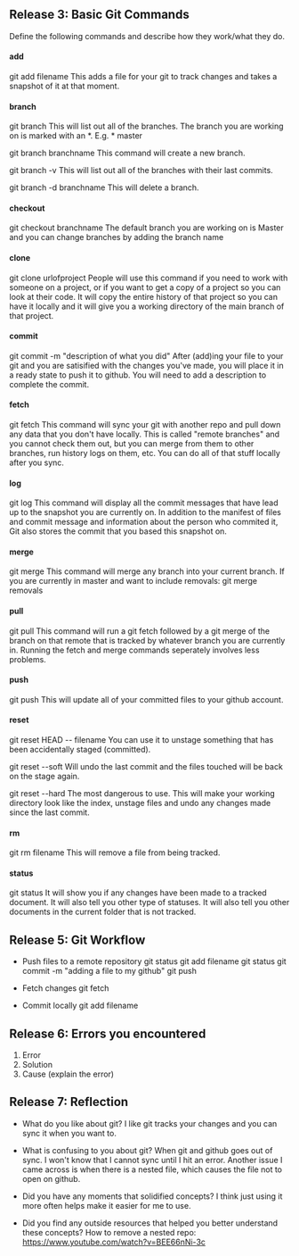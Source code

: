 ## Release 3: Basic Git Commands
Define the following commands and describe how they work/what they do.


#### add
git add filename
This adds a file for your git to track changes and takes a snapshot of it at that moment.

#### branch
git branch
This will list out all of the branches.  The branch you are working on is marked with an *. 
E.g.  * master

git branch branchname
This command will create a new branch.

git branch -v
This will list out all of the branches with their last commits.

git branch -d branchname
This will delete a branch.

#### checkout
git checkout branchname
The default branch you are working on is Master and you can change branches by adding the branch name

#### clone
git clone urlofproject
People will use this command if you need to work with someone on a project, or if you want to get a copy of a project so you can look at their code. It will copy the entire history of that project so you can have it locally and it will give you a working directory of the main branch of that project.

#### commit
git commit -m "description of what you did"
After (add)ing your file to your git and you are satisified with the changes you've made, you will place it in a ready state to push it to github.  You will need to add a description to complete the commit.

#### fetch
git fetch
This command will sync your git with another repo and pull down any data that you don't have locally.  This is called "remote branches" and you cannot check them out, but you can merge from them to other branches, run history logs on them, etc.  You can do all of that stuff locally after you sync.

#### log
git log
This command will display all the commit messages that have lead up to the snapshot you are currently on.  In addition to the manifest of files and commit message and information about the person who commited it, Git also stores the commit that you based this snapshot on.

#### merge
git merge
This command will merge any branch into your current branch. If you are currently in master and want to include removals:
git merge removals

#### pull
git pull
This command will run a git fetch followed by a git merge of the branch on that remote that is tracked by whatever branch you are currently in. Running the fetch and merge commands seperately involves less problems.

#### push
git push
This will update all of your committed files to your github account.

#### reset
git reset HEAD -- filename
You can use it to unstage something that has been accidentally staged (committed). 

git reset --soft
Will undo the last commit and the files touched will be back on the stage again.

git reset --hard
The most dangerous to use.  This will make your working directory look like the index, unstage files and undo any changes made since the last commit.

#### rm
git rm filename
This will remove a file from being tracked.

#### status
git status
It will show you if any changes have been made to a tracked document.  It will also tell you other type of statuses.  It will also tell you other documents in the current folder that is not tracked.

## Release 5: Git Workflow

- Push files to a remote repository
git status
git add filename
git status
git commit -m "adding a file to my github"
git push

- Fetch changes
git fetch

- Commit locally
git add filename

## Release 6: Errors you encountered
1. Error
2. Solution
3. Cause (explain the error)

## Release 7: Reflection

- What do you like about git?
I like git tracks your changes and you can sync it when you want to.

- What is confusing to you about git?
When git and github goes out of sync.  I won't know that I cannot sync until I hit an error. Another issue I came across is when there is a nested file, which causes the file not to open on github.

- Did you have any moments that solidified concepts?
I think just using it more often helps make it easier for me to use.

- Did you find any outside resources that helped you better understand these concepts?
How to remove a nested repo: https://www.youtube.com/watch?v=BEE66nNi-3c

